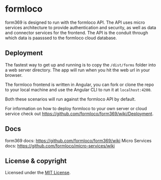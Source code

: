# formloco

form369 is designed to run with the formloco API. The API uses micro services architecture to provide authentication and security, as well as data and connector services for the frontend. The API is the conduit through which data is paasssed to the formloco cloud database.

## Deployment

The fastest way to get up and running is to copy the `/dist/forms` folder into a web server directory. The app will run when you hit the web url in your browser.

The formloco frontend is written in Angular, you can fork or clone the repo to your local machine and use the Angular CLI to run it at `localhost:4200`.

Both these scenarios will run against the formloco API by default.

For information on how to deploy formloco to your own server or cloud service check out https://github.com/formloco/form369/wiki/Deployment.

## Docs

form369 docs: https://github.com/formloco/form369/wiki
Micro Services docs: https://github.com/formloco/micro-services/wiki
​
## License & copyright

Licensed under the [MIT License](LICENSE).